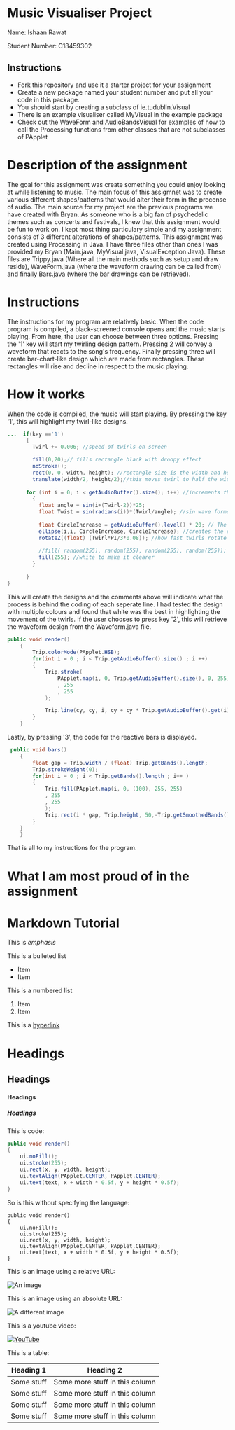 # Music Visualiser Project

Name: Ishaan Rawat

Student Number: C18459302

## Instructions
- Fork this repository and use it a starter project for your assignment
- Create a new package named your student number and put all your code in this package.
- You should start by creating a subclass of ie.tudublin.Visual
- There is an example visualiser called MyVisual in the example package
- Check out the WaveForm and AudioBandsVisual for examples of how to call the Processing functions from other classes that are not subclasses of PApplet

# Description of the assignment
The goal for this assignment was create something you could enjoy looking at while listening to music. The main focus of this assigmnet was to create various different shapes/patterns that would alter their form in the precense of audio. The main source for my project are the previous programs we have created with Bryan. As someone who is a big fan of psychedelic themes such as concerts and festivals, I knew that this assignment would be fun to work on. I kept most thing particulary simple and my assignment consists of 3 different alterations of shapes/patterns. This assignment was created using Processing in Java. I have three files other than ones I was provided my Bryan (Main.java, MyVisual.java, VisualException.Java). These files are Trippy.java (Where all the main methods such as setup and draw reside), WaveForm.java (where the waveform drawing can be called from) and finally Bars.java (where the bar drawings can be retrieved).

# Instructions
The instructions for my program are relatively basic. When the code program is compiled, a black-screened console opens and the music starts playing. From here, the user can choose between three options. Pressing the '1' key will start my twirling design pattern. Pressing 2 will convey a waveform that reacts to the song's frequency. Finally pressing three will create bar-chart-like design which are made from rectangles. These rectangles will rise and decline in respect to the music playing.

# How it works
When the code is compiled, the music will start playing. By pressing the key '1', this will highlight my twirl-like designs. 
```Java
...  if(key =='1')
      {
        Twirl += 0.006; //speed of twirls on screen

        fill(0,20);// fills rectangle black with droopy effect
        noStroke();
        rect(0, 0, width, height); //rectangle size is the width and height of screen
        translate(width/2, height/2);//this moves twirl to half the width, half the length (center of screen)
      
      for (int i = 0; i < getAudioBuffer().size(); i++) //increments through the length of the song
        {
          float angle = sin(i+(Twirl-2))*25;
          float Twist = sin(radians(i))*(Twirl/angle); //sin wave formed with each part of the song which accelerates with the speed 
  
          float CircleIncrease = getAudioBuffer().level() * 20; // The circles increase depending onthe beat
          ellipse(i,i, CircleIncrease, CircleIncrease); //creates the circles in the twirls
          rotateZ((float) (Twirl*PI/3*0.08)); //how fast twirls rotate
  
          //fill( random(255), random(255), random(255), random(255)); //this is multicoloured twirls
          fill(255); //white to make it clearer 
        } 
  
      }
}
```
This will create the designs and the comments above will indicate what the process is behind the coding of each seperate line. I had tested the design with multiple colours and found that white was the best in highlighting the movement of the twirls. If the user chooses to press key '2', this will retrieve the waveform design from the Waveform.java file. 

```Java
public void render()
    {
        Trip.colorMode(PApplet.HSB);
        for(int i = 0 ; i < Trip.getAudioBuffer().size() ; i ++)
        {
            Trip.stroke(
                PApplet.map(i, 0, Trip.getAudioBuffer().size(), 0, 255)
                , 255
                , 255
            );

            Trip.line(cy, cy, i, cy + cy * Trip.getAudioBuffer().get(i));
        }
    }
```
Lastly, by pressing '3', the code for the reactive bars is displayed.

```Java
 public void bars()
    {
        float gap = Trip.width / (float) Trip.getBands().length;
        Trip.strokeWeight(0);
        for(int i = 0 ; i < Trip.getBands().length ; i++ )
        {
            Trip.fill(PApplet.map(i, 0, (100), 255, 255)
            , 255
            , 255
            );
            Trip.rect(i * gap, Trip.height, 50,-Trip.getSmoothedBands()[i]+8); 
        }
    }
    }
```
That is all to my instructions for the program.


# What I am most proud of in the assignment

# Markdown Tutorial

This is *emphasis*

This is a bulleted list

- Item
- Item

This is a numbered list

1. Item
1. Item

This is a [hyperlink](http://bryanduggan.org)

# Headings
## Headings
#### Headings
##### Headings

This is code:

```Java
public void render()
{
	ui.noFill();
	ui.stroke(255);
	ui.rect(x, y, width, height);
	ui.textAlign(PApplet.CENTER, PApplet.CENTER);
	ui.text(text, x + width * 0.5f, y + height * 0.5f);
}
```

So is this without specifying the language:

```
public void render()
{
	ui.noFill();
	ui.stroke(255);
	ui.rect(x, y, width, height);
	ui.textAlign(PApplet.CENTER, PApplet.CENTER);
	ui.text(text, x + width * 0.5f, y + height * 0.5f);
}
```

This is an image using a relative URL:

![An image](images/p8.png)

This is an image using an absolute URL:

![A different image](https://bryanduggandotorg.files.wordpress.com/2019/02/infinite-forms-00045.png?w=595&h=&zoom=2)

This is a youtube video:

[![YouTube](http://img.youtube.com/vi/J2kHSSFA4NU/0.jpg)](https://www.youtube.com/watch?v=J2kHSSFA4NU)

This is a table:

| Heading 1 | Heading 2 |
|-----------|-----------|
|Some stuff | Some more stuff in this column |
|Some stuff | Some more stuff in this column |
|Some stuff | Some more stuff in this column |
|Some stuff | Some more stuff in this column |

